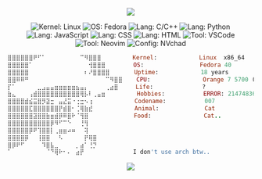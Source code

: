 <p align="center"><img src="https://capsule-render.vercel.app/api?type=waving&height=120&color=075186&text={HEX{0}GEN}&fontColor=c2dcf2&animation=blink&fontSize=70"></p>

<div align="">
<p align="right" ><strong><samp><i></i></samp></strong></p>

<div align="center" style="text-align: center;">
  <img src="https://img.shields.io/badge/Kernel-Linux-green?style=flat-square" alt="Kernel: Linux">
  <img src="https://img.shields.io/badge/OS-Fedora-blue?style=flat-square" alt="OS: Fedora">
  <img src="https://img.shields.io/badge/Lang-C%2F%2B%2B-darkgreen?style=flat-square" alt="Lang: C/C++">
  <img src="https://img.shields.io/badge/Lang-Python-blue?style=flat-square" alt="Lang: Python">
  <img src="https://img.shields.io/badge/Lang-JavaScript-yellow?style=flat-square" alt="Lang: JavaScript">
  <img src="https://img.shields.io/badge/Lang-CSS-red?style=flat-square" alt="Lang: CSS">
  <img src="https://img.shields.io/badge/Lang-HTML-orange?style=flat-square" alt="Lang: HTML">
  <img src="https://img.shields.io/badge/Tool-VScode-blueviolet?style=flat-square" alt="Tool: VSCode">
  <img src="https://img.shields.io/badge/Tool-Nvim-darkgreen?style=flat-square" alt="Tool: Neovim">
  <img src="https://img.shields.io/badge/Config-nvchad-yellowgreen?style=flat-square" alt="Config: NVchad">
</div>






```ruby
⣿⣿⣿⣿⣿⣿⠟⠋⠁⠀⠀⠀⠀⠀⠀⠀⠀⠉⠻⣿⣿⣿         Kernel:            Linux  x86_64
⣿⣿⣿⣿⣿⠁⠀⠀⠀⠀⠀⠀⠀⠀⠀⠀⠀⠀⠀⢺⣿⣿⣿        OS:                Fedora 40
⣿⣿⣿⣿⣿⠀⠀⠀⠀⠀⠀⠀⠀⠀⠀⠀⠀⠀⠆⠜⣿⣿⣿⣿       Uptime:            18 years
⣿⣿⠿⠿⠛⠀⠀⠀⠀⠀⠀⠀⠀⠀⠀⠀⠀⠀⠀⠀⠀⠀⠀⠉⠻⣿⣿    CPU:               Orange 7 5700 (128 purrs/s)
⡏⠁⠀⠀⠀⠀⠀⣀⣠⣤⣤⣶⣶⣶⣶⣶⣦⣤⡄⠀⠀⠀⠀⢀⣴⣿     Life:              ? 
⣷⣄⠀⠀⠀⢠⣾⣿⣿⣿⣿⣿⣿⣿⣿⣿⣿⢿⡧⠇⢀⣤⣶         Hobbies:           ERROR: 2147483647 + 1 cannot be represented in type 'int'
⣿⣿⣿⣿⣾⣮⣭⣿⡻⣽⣒⠀⣤⣜⣭⠐⢐⣒⠢⢰            Codename:           007              (0 wife, 0 Money, 7 unfinished projects)
⣿⣿⣿⣿⣿⣏⣿⣿⣿⣿⣿⣿⡟⣾⣿⠂⢈⢿⣷⣞            Animal:             Cat     
⣿⣿⣿⣿⣿⣿⣽⣿⣿⣷⣶⣾⡿⠿⣿⠗⠈⢻⣿             Food:               Cat..
⣿⣿⣿⣿⣿⣿⣿⣿⣿⣿⡿⠻⠋⠉⠑⠀⠀⢘⢻               
⣿⣿⣿⣿⣿⡿⠟⢹⣿⣿⡇⢀⣶⣶⠴⠶⠀⠀⢽                                   
⣿⣿⣿⣿⡿⠀⠀⢸⣿⣿⠀⠀⠣⠀⠀⠀⠀⠀⡟⢿⣿
⣿⡿⠟⠋⠀⠀⠀⠀⠹⣿⣧⣀⠀⠀⠀⠀⡀⣴⠁⢘⡙
⠁⠀⠀⠀⠀⠀⠀⠀⠀⠈⠙⢿⠗⠂⠄⠀⣴⡟              I don't use arch btw..
```

<p align="center">

</div>

<p align="center"><img src="https://capsule-render.vercel.app/api?type=waving&height=120&color=075186&fontColor=c2dcf2&animation=blink&fontSize=70&section=footer"></p>
